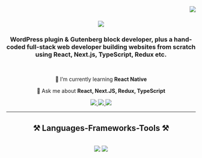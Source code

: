 <img align="right" src="https://visitor-badge.laobi.icu/badge?page_id=MdShamimIslam.MdShamimIslam" />

<h1 align="center">
    <img src="https://readme-typing-svg.herokuapp.com/?font=Righteous&size=35&center=true&vCenter=true&width=500&height=70&duration=5000&lines=Assalamualikum+👋;+I'm+Md.+Shamim+Islam!;" />
</h1>

<h3 align="center"> WordPress plugin & Gutenberg block developer, plus a hand-coded full-stack web developer building websites from scratch using React, Next.js, TypeScript, Redux etc. </h3>

<br/>

<div align="center">
 
 
 🌱 I’m currently learning **React Native**

💬 Ask me about **React, Next.JS, Redux, TypeScript**


 </div>
 
<div align="center"> 
  <a href="https://www.facebook.com/profile.php?id=100072016536177">
   <img src="https://img.shields.io/badge/Facebook-1877F2?style=for-the-badge&logo=facebook&logoColor=blue" />
  </a>

<a href="https://shamim-v0.netlify.app" target="_blank">
     <img src="https://img.shields.io/badge/Portfolio-FF5722?style=for-the-badge&logo=todoist&logoColor=white" target="_blank" /> <!-- sqlite, safari, google-chrome are other good icon options -->
  </a>
    
  <a href="https://www.linkedin.com/in/mdshamimslam1897" target="_blank">
    <img src="https://img.shields.io/badge/LinkedIn-0077B5?style=for-the-badge&logo=linkedin&logoColor=white" target="_blank"/>
  </a>
  
</div>

 <hr/>
 
<h2 align="center">⚒️ Languages-Frameworks-Tools ⚒️</h2>
<br/>
<div align="center">
    <img src="https://skillicons.dev/icons?i=html,css,tailwind,bootstrap,javascript,react,nextjs,typescript" />
    <img src="https://skillicons.dev/icons?i=nodejs,,express,mongodb,mysql,redux,firebase,php" /><br>
</div>

<br/>



